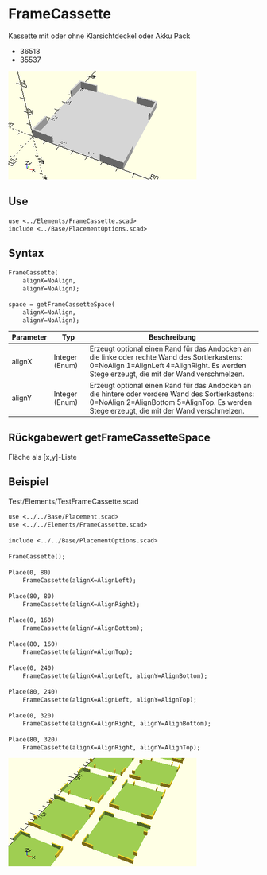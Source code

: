 # FrameCassette
Kassette mit oder ohne Klarsichtdeckel oder Akku Pack
- 36518
- 35537

![FrameCassette](../../images/FrameCassette.png)

## Use
```
use <../Elements/FrameCassette.scad>
include <../Base/PlacementOptions.scad>
```

## Syntax
```
FrameCassette(
    alignX=NoAlign,
    alignY=NoAlign);

space = getFrameCassetteSpace(
    alignX=NoAlign,
    alignY=NoAlign);
```

| Parameter | Typ | Beschreibung |
| ------ | ------ | ------ |
| alignX | Integer (Enum) | Erzeugt optional einen Rand für das Andocken an die linke oder rechte Wand des Sortierkastens: 0=NoAlign 1=AlignLeft 4=AlignRight. Es werden Stege erzeugt, die mit der Wand verschmelzen. |
| alignY | Integer (Enum) | Erzeugt optional einen Rand für das Andocken an die hintere oder vordere Wand des Sortierkastens: 0=NoAlign 2=AlignBottom 5=AlignTop. Es werden Stege erzeugt, die mit der Wand verschmelzen. |

## Rückgabewert getFrameCassetteSpace
Fläche als \[x,y]-Liste

## Beispiel
Test/Elements/TestFrameCassette.scad

```
use <../../Base/Placement.scad>
use <../../Elements/FrameCassette.scad>

include <../../Base/PlacementOptions.scad>

FrameCassette();

Place(0, 80)
    FrameCassette(alignX=AlignLeft);

Place(80, 80)
    FrameCassette(alignX=AlignRight);

Place(0, 160)
    FrameCassette(alignY=AlignBottom);

Place(80, 160)
    FrameCassette(alignY=AlignTop);

Place(0, 240)
    FrameCassette(alignX=AlignLeft, alignY=AlignBottom);

Place(80, 240)
    FrameCassette(alignX=AlignLeft, alignY=AlignTop);

Place(0, 320)
    FrameCassette(alignX=AlignRight, alignY=AlignBottom);

Place(80, 320)
    FrameCassette(alignX=AlignRight, alignY=AlignTop);
```

![TestFrameCassette](../../images/TestFrameCassette.png)